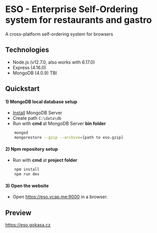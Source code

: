 # ESO - Enterprise Self-Ordering system for restaurants and gastro
A cross-platform self-ordering system for browsers

## Technologies
- Node.js (v12.7.0, also works with 6.17.0)
- Express (4.16.0)
- MongoDB (4.0.9) TBI

## Quickstart
#### 1) MongoDB local database setup
- [Install](https://www.mongodb.com/download-center/community) MongoDB Server  
- Create path `C:\data\db`
- Run with <b>cmd</b> at MongoDB Server <b>bin folder</b>
```bash
    mongod
    mongorestore --gzip --archive=[path to eso.gzip]
```
#### 2) Npm repository setup
- Run with <b>cmd</b> at <b>project folder</b>
```bash
    npm install
    npm run dev
``` 

#### 3) Open the website 
- Open <https://eso.vcap.me:9000> in a browser.

## Preview
https://eso.gokasa.cz

